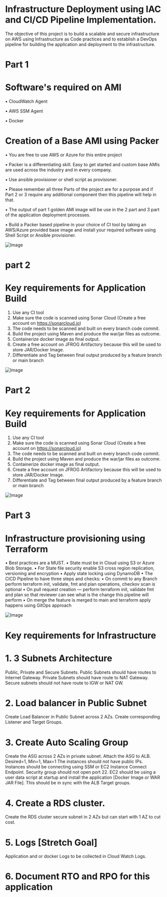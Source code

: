 

# Infrastructure Deployment using IAC and CI/CD Pipeline Implementation.

The objective of this project is to build a scalable and secure infrastructure on AWS using Infrastructure as
Code practices and to establish a DevOps pipeline for building the application and deployment to the infrastructure.

# Part 1
# Software's required on AMI

• CloudWatch Agent

• AWS SSM Agent

• Docker

# Creation of a Base AMI using Packer

• You are free to use AWS or Azure for this entire
project

• Packer is a differentiating skill. Easy to get started
and custom base AMIs are used across the industry
and in every company.

• Use ansible provisioner or shell script as
provisioner.

• Please remember all three Parts of the project are for
a purpose and if Part 2 or 3 require any additional
component then this pipeline will help in that.

• The output of part 1 golden AMI image will be use
in the 2 part and  3 part of the application deployment processes.

• Build a Packer based pipeline in your
choice of CI tool by taking an AWS/Azure provided
base image and install your required software using
Shell Script or Ansible provisioner.

![Image](https://github.com/user-attachments/assets/7f2ec715-6934-46a9-ad18-0c62d8188ba5)

# part 2

# Key requirements for Application Build

1. Use any CI tool
3. Make sure the code is scanned using Sonar Cloud (Create a free account on https://sonarcloud.io)
5. The code needs to be scanned and built on every branch code commit.
6. Build the project using Maven and produce the war/jar files as outcome.
7. Containerize docker image as final output.
8. Create a free account on JFROG Artifactory because this will be used to store JAR/Docker Image.
9. Differentiate and Tag between final output produced by a feature branch or main branch

![Image](https://github.com/user-attachments/assets/31504fd2-0b0b-43ca-8f8a-7928ea653013)


# Part 2
# Key requirements for Application Build

1. Use any CI tool
2. Make sure the code is scanned using Sonar Cloud (Create a free account on https://sonarcloud.io)
3. The code needs to be scanned and built on every branch code commit.
4. Build the project using Maven and produce the war/jar files as outcome.
5. Containerize docker image as final output.
6. Create a free account on JFROG Artifactory because this will be used to store JAR/Docker Image.
7. Differentiate and Tag between final output produced by a feature branch or main branch

![Image](https://github.com/user-attachments/assets/ccd08b8c-d08a-40bd-a293-939a7338e5ff)

# Part 3
 
# Infrastructure provisioning using Terraform

• Best practices are a MUST.
• State must be in Cloud using S3 or Azure Blob Storage.
• For State file security enable S3 cross region replication,
versioning and encryption
• Apply state locking using DynamoDB
• The CICD Pipeline to have three steps and checks:
• On commit to any Branch perform terraform init, validate,
fmt and plan operations, checkov scan is optional
• On pull request creation — perform terraform init, validate
fmt and plan so that reviewer can see what is the change this
pipeline will perform
• On merge the feature is merged to main and
terraform apply happens using GitOps approach

![Image](https://github.com/user-attachments/assets/fc1369a8-b55c-4b4f-8d9a-fbc771caf608)


# Key requirements for Infrastructure

# 1. 3 Subnets Architecture
Public, Private and Secure Subnets.
Public Subnets should have routes to Internet Gateway. 
Private Subnets should have route to NAT
Gateway. 
Secure subnets should not have route to IGW or NAT GW.

# 2. Load balancer in Public Subnet
Create Load Balancer in Public Subnet across 2 AZs. 
Create corresponding Listener and Target Groups.

# 3. Create Auto Scaling Group
Create the ASG across 2 AZs in private subnet. Attach the ASG to ALB. Desired=1, Min=1, Max=1
The instances should not have public IPs.
Instances should be connecting using SSM or EC2 Instance Connect Endpoint.
Security group should not open port 22.
EC2 should be using a user data script at startup and install the application [Docker Image or
WAR JAR File]. This should be in sync with the ALB Target groups.

# 4. Create a RDS cluster.
Create the RDS cluster secure subnet in 2 AZs but can start with 1 AZ to cut cost.

# 5. Logs [Stretch Goal]
Application and or docker Logs to be collected in Cloud Watch Logs.

# 6. Document RTO and RPO for this application

